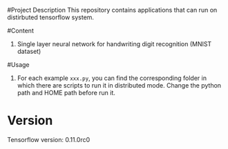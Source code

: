 #Project Description
This repository contains applications that can run on distirbuted tensorflow system.

#Content
1. Single layer neural network for handwriting digit recognition (MNIST dataset)

#Usage
1. For each example `xxx.py`,
you can find the corresponding folder 
in which there are scripts to run it in distributed mode. Change the python path and HOME path before run it.

# Version
Tensorflow version: 0.11.0rc0
